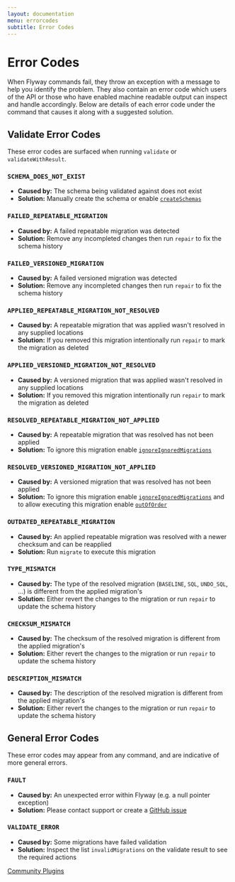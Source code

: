 ```yaml
---
layout: documentation
menu: errorcodes
subtitle: Error Codes
---
```


# Error Codes

When Flyway commands fail, they throw an exception with a message to help you identify the problem. They also contain an error code which users of the API or those who have enabled machine readable output can inspect and handle accordingly. Below are details of each error code under the command that causes it along with a suggested solution.


## Validate Error Codes
These error codes are surfaced when running `validate` or `validateWithResult`.

### `SCHEMA_DOES_NOT_EXIST`
- **Caused by:** The schema being validated against does not exist
- **Solution:** Manually create the schema or enable [`createSchemas`](/documentation/configuration/parameters/createSchemas)

### `FAILED_REPEATABLE_MIGRATION`
- **Caused by:** A failed repeatable migration was detected
- **Solution:** Remove any incompleted changes then run `repair` to fix the schema history

### `FAILED_VERSIONED_MIGRATION`
- **Caused by:** A failed versioned migration was detected
- **Solution:** Remove any incompleted changes then run `repair` to fix the schema history

### `APPLIED_REPEATABLE_MIGRATION_NOT_RESOLVED`
- **Caused by:** A repeatable migration that was applied wasn't resolved in any supplied locations
- **Solution:** If you removed this migration intentionally run `repair` to mark the migration as deleted

### `APPLIED_VERSIONED_MIGRATION_NOT_RESOLVED`
- **Caused by:** A versioned migration that was applied wasn't resolved in any supplied locations
- **Solution:** If you removed this migration intentionally run `repair` to mark the migration as deleted

### `RESOLVED_REPEATABLE_MIGRATION_NOT_APPLIED`
- **Caused by:** A repeatable migration that was resolved has not been applied
- **Solution:** To ignore this migration enable [`ignoreIgnoredMigrations`](/documentation/configuration/parameters/ignoreIgnoredMigrations)

### `RESOLVED_VERSIONED_MIGRATION_NOT_APPLIED`
- **Caused by:** A versioned migration that was resolved has not been applied
- **Solution:** To ignore this migration enable [`ignoreIgnoredMigrations`](/documentation/configuration/parameters/ignoreIgnoredMigrations) and to allow executing this migration enable [`outOfOrder`](/documentation/configuration/parameters/outOfOrder)

### `OUTDATED_REPEATABLE_MIGRATION`
- **Caused by:** An applied repeatable migration was resolved with a newer checksum and can be reapplied
- **Solution:** Run `migrate` to execute this migration

### `TYPE_MISMATCH`
- **Caused by:** The type of the resolved migration (`BASELINE`, `SQL`, `UNDO_SQL`, ...) is different from the applied migration's
- **Solution:** Either revert the changes to the migration or run `repair` to update the schema history

### `CHECKSUM_MISMATCH`
- **Caused by:** The checksum of the resolved migration is different from the applied migration's
- **Solution:** Either revert the changes to the migration or run `repair` to update the schema history

### `DESCRIPTION_MISMATCH`
- **Caused by:** The description of the resolved migration is different from the applied migration's
- **Solution:** Either revert the changes to the migration or run `repair` to update the schema history


## General Error Codes
These error codes may appear from any command, and are indicative of more general errors.

### `FAULT`
- **Caused by:** An unexpected error within Flyway (e.g. a null pointer exception)
- **Solution:** Please contact support or create a [GitHub issue](https://github.com/flyway/flyway/issues)

### `VALIDATE_ERROR`
- **Caused by:** Some migrations have failed validation
- **Solution:** Inspect the list `invalidMigrations` on the validate result to see the required actions


<p class="next-steps">
    <a class="btn btn-primary" href="/documentation/usage/plugins">Community Plugins<i class="fa fa-arrow-right"></i></a>
</p>
